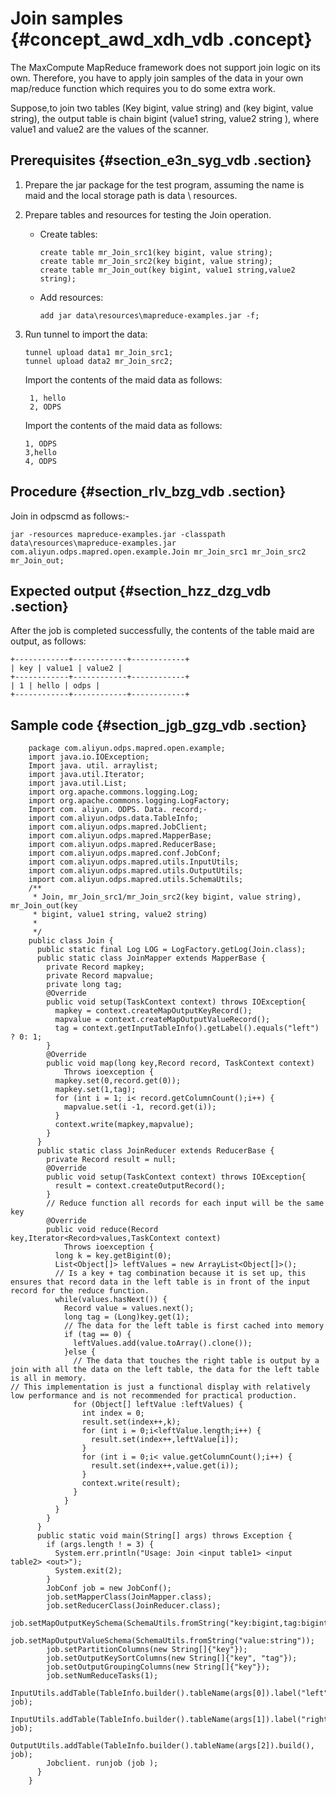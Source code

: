 # Join samples {#concept_awd_xdh_vdb .concept}

The MaxCompute MapReduce framework does not support join logic on its own. Therefore, you have to apply join samples of the data in your own map/reduce function which requires you to do some extra work.

Suppose,to join two tables \(Key bigint, value string\) and \(key bigint, value string\), the output table is chain bigint \(value1 string, value2 string \), where value1 and value2 are the values of the scanner.

## Prerequisites {#section_e3n_syg_vdb .section}

1.  Prepare the jar package for the test program, assuming the name is maid and the local storage path is data \\ resources.
2.  Prepare tables and resources for testing the Join operation.
    -   Create tables:

        ```
        create table mr_Join_src1(key bigint, value string);
        create table mr_Join_src2(key bigint, value string);
        create table mr_Join_out(key bigint, value1 string,value2 string);
        ```

    -   Add resources:

        ```
        add jar data\resources\mapreduce-examples.jar -f;
        ```

3.  Run tunnel to import the data:

    ```
    tunnel upload data1 mr_Join_src1;
    tunnel upload data2 mr_Join_src2;
    ```

    Import the contents of the maid data as follows:

    ```
     1, hello
     2, ODPS
    ```

    Import the contents of the maid data as follows:

    ```
    1, ODPS
    3,hello
    4, ODPS
    ```


## Procedure {#section_rlv_bzg_vdb .section}

Join in odpscmd as follows:-

```
jar -resources mapreduce-examples.jar -classpath data\resources\mapreduce-examples.jar
com.aliyun.odps.mapred.open.example.Join mr_Join_src1 mr_Join_src2 mr_Join_out;
```

## Expected output {#section_hzz_dzg_vdb .section}

After the job is completed successfully, the contents of the table maid are output, as follows:

```
+------------+------------+------------+
| key | value1 | value2 |
+------------+------------+------------+
| 1 | hello | odps | 
+------------+------------+------------+
```

## Sample code {#section_jgb_gzg_vdb .section}

```
    package com.aliyun.odps.mapred.open.example;
    import java.io.IOException;
    Import java. util. arraylist;
    import java.util.Iterator;
    import java.util.List;
    import org.apache.commons.logging.Log;
    import org.apache.commons.logging.LogFactory;
    Import com. aliyun. ODPS. Data. record;-
    import com.aliyun.odps.data.TableInfo;
    import com.aliyun.odps.mapred.JobClient;
    import com.aliyun.odps.mapred.MapperBase;
    import com.aliyun.odps.mapred.ReducerBase;
    import com.aliyun.odps.mapred.conf.JobConf;
    import com.aliyun.odps.mapred.utils.InputUtils;
    import com.aliyun.odps.mapred.utils.OutputUtils;
    import com.aliyun.odps.mapred.utils.SchemaUtils;
    /**
     * Join, mr_Join_src1/mr_Join_src2(key bigint, value string), mr_Join_out(key
     * bigint, value1 string, value2 string)
     * 
     */
    public class Join {
      public static final Log LOG = LogFactory.getLog(Join.class);
      public static class JoinMapper extends MapperBase {
        private Record mapkey;
        private Record mapvalue;
        private long tag;
        @Override
        public void setup(TaskContext context) throws IOException{
          mapkey = context.createMapOutputKeyRecord();
          mapvalue = context.createMapOutputValueRecord();
          tag = context.getInputTableInfo().getLabel().equals("left") ? 0: 1;
        }
        @Override
        public void map(long key,Record record, TaskContext context)
            Throws ioexception {
          mapkey.set(0,record.get(0));
          mapkey.set(1,tag);
          for (int i = 1; i< record.getColumnCount();i++) {
            mapvalue.set(i -1, record.get(i));
          }
          context.write(mapkey,mapvalue);
        }
      }
      public static class JoinReducer extends ReducerBase {
        private Record result = null;
        @Override
        public void setup(TaskContext context) throws IOException{
          result = context.createOutputRecord();
        }
        // Reduce function all records for each input will be the same key
        @Override
        public void reduce(Record key,Iterator<Record>values,TaskContext context)
            Throws ioexception {
          long k = key.getBigint(0);
          List<Object[]> leftValues = new ArrayList<Object[]>();
          // Is a key + tag combination because it is set up, this ensures that record data in the left table is in front of the input record for the reduce function.
          while(values.hasNext()) {
            Record value = values.next();
            long tag = (Long)key.get(1);
            // The data for the left table is first cached into memory
            if (tag == 0) {
              leftValues.add(value.toArray().clone());
            }else {
              // The data that touches the right table is output by a join with all the data on the left table, the data for the left table is all in memory.
// This implementation is just a functional display with relatively low performance and is not recommended for practical production.
              for (Object[] leftValue :leftValues) {
                int index = 0;
                result.set(index++,k);
                for (int i = 0;i<leftValue.length;i++) {
                  result.set(index++,leftValue[i]);
                }
                for (int i = 0;i< value.getColumnCount();i++) {
                  result.set(index++,value.get(i));
                }
                context.write(result);
              }
            }
          }
        }
      }
      public static void main(String[] args) throws Exception {
        if (args.length ! = 3) {
          System.err.println("Usage: Join <input table1> <input table2> <out>");
          System.exit(2);
        }
        JobConf job = new JobConf();
        job.setMapperClass(JoinMapper.class);
        job.setReducerClass(JoinReducer.class);
        job.setMapOutputKeySchema(SchemaUtils.fromString("key:bigint,tag:bigint"));
        job.setMapOutputValueSchema(SchemaUtils.fromString("value:string"));
        job.setPartitionColumns(new String[]{"key"});
        job.setOutputKeySortColumns(new String[]{"key", "tag"});
        job.setOutputGroupingColumns(new String[]{"key"});
        job.setNumReduceTasks(1);
        InputUtils.addTable(TableInfo.builder().tableName(args[0]).label("left").build(), job);
        InputUtils.addTable(TableInfo.builder().tableName(args[1]).label("right").build(), job);
        OutputUtils.addTable(TableInfo.builder().tableName(args[2]).build(), job);
        Jobclient. runjob (job );
      }
    }

```

